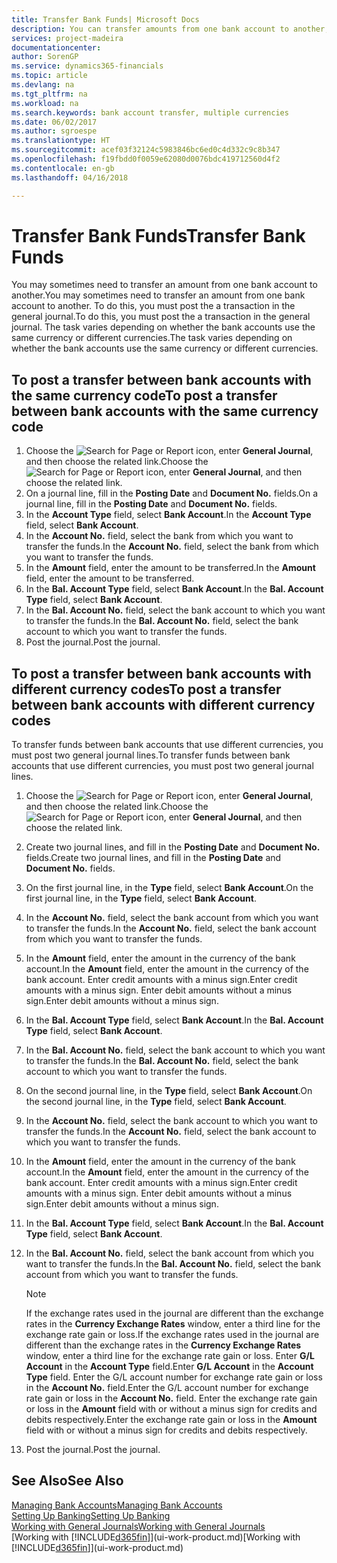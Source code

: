 ```yaml
---
title: Transfer Bank Funds| Microsoft Docs
description: You can transfer amounts from one bank account to another, including different currencies, by posting the transaction in the general journal.
services: project-madeira
documentationcenter: 
author: SorenGP
ms.service: dynamics365-financials
ms.topic: article
ms.devlang: na
ms.tgt_pltfrm: na
ms.workload: na
ms.search.keywords: bank account transfer, multiple currencies
ms.date: 06/02/2017
ms.author: sgroespe
ms.translationtype: HT
ms.sourcegitcommit: acef03f32124c5983846bc6ed0c4d332c9c8b347
ms.openlocfilehash: f19fbdd0f0059e62080d0076bdc419712560d4f2
ms.contentlocale: en-gb
ms.lasthandoff: 04/16/2018

---
```

# <a name="transfer-bank-funds"></a><span data-ttu-id="b9f55-103">Transfer Bank Funds</span><span class="sxs-lookup"><span data-stu-id="b9f55-103">Transfer Bank Funds</span></span>
<span data-ttu-id="b9f55-104">You may sometimes need to transfer an amount from one bank account to another.</span><span class="sxs-lookup"><span data-stu-id="b9f55-104">You may sometimes need to transfer an amount from one bank account to another.</span></span> <span data-ttu-id="b9f55-105">To do this, you must post the a transaction in the general journal.</span><span class="sxs-lookup"><span data-stu-id="b9f55-105">To do this, you must post the a transaction in the general journal.</span></span> <span data-ttu-id="b9f55-106">The task varies depending on whether the bank accounts use the same currency or different currencies.</span><span class="sxs-lookup"><span data-stu-id="b9f55-106">The task varies depending on whether the bank accounts use the same currency or different currencies.</span></span>

## <a name="to-post-a-transfer-between-bank-accounts-with-the-same-currency-code"></a><span data-ttu-id="b9f55-107">To post a transfer between bank accounts with the same currency code</span><span class="sxs-lookup"><span data-stu-id="b9f55-107">To post a transfer between bank accounts with the same currency code</span></span>
1. <span data-ttu-id="b9f55-108">Choose the ![Search for Page or Report](media/ui-search/search_small.png "Search for Page or Report icon") icon, enter **General Journal**, and then choose the related link.</span><span class="sxs-lookup"><span data-stu-id="b9f55-108">Choose the ![Search for Page or Report](media/ui-search/search_small.png "Search for Page or Report icon") icon, enter **General Journal**, and then choose the related link.</span></span>
2. <span data-ttu-id="b9f55-109">On a journal line, fill in the **Posting Date** and **Document No.** fields.</span><span class="sxs-lookup"><span data-stu-id="b9f55-109">On a journal line, fill in the **Posting Date** and **Document No.** fields.</span></span>
3. <span data-ttu-id="b9f55-110">In the **Account Type** field, select **Bank Account**.</span><span class="sxs-lookup"><span data-stu-id="b9f55-110">In the **Account Type** field, select **Bank Account**.</span></span>
4. <span data-ttu-id="b9f55-111">In the **Account No.** field, select the bank from which you want to transfer the funds.</span><span class="sxs-lookup"><span data-stu-id="b9f55-111">In the **Account No.** field, select the bank from which you want to transfer the funds.</span></span>
5. <span data-ttu-id="b9f55-112">In the **Amount** field, enter the amount to be transferred.</span><span class="sxs-lookup"><span data-stu-id="b9f55-112">In the **Amount** field, enter the amount to be transferred.</span></span>
6. <span data-ttu-id="b9f55-113">In the **Bal. Account Type** field, select **Bank Account**.</span><span class="sxs-lookup"><span data-stu-id="b9f55-113">In the **Bal. Account Type** field, select **Bank Account**.</span></span>
7. <span data-ttu-id="b9f55-114">In the **Bal. Account No.** field, select the bank account to which you want to transfer the funds.</span><span class="sxs-lookup"><span data-stu-id="b9f55-114">In the **Bal. Account No.** field, select the bank account to which you want to transfer the funds.</span></span>
8. <span data-ttu-id="b9f55-115">Post the journal.</span><span class="sxs-lookup"><span data-stu-id="b9f55-115">Post the journal.</span></span>

## <a name="to-post-a-transfer-between-bank-accounts-with-different-currency-codes"></a><span data-ttu-id="b9f55-116">To post a transfer between bank accounts with different currency codes</span><span class="sxs-lookup"><span data-stu-id="b9f55-116">To post a transfer between bank accounts with different currency codes</span></span>
<span data-ttu-id="b9f55-117">To transfer funds between bank accounts that use different currencies, you must post two general journal lines.</span><span class="sxs-lookup"><span data-stu-id="b9f55-117">To transfer funds between bank accounts that use different currencies, you must post two general journal lines.</span></span>

1. <span data-ttu-id="b9f55-118">Choose the ![Search for Page or Report](media/ui-search/search_small.png "Search for Page or Report icon") icon, enter **General Journal**, and then choose the related link.</span><span class="sxs-lookup"><span data-stu-id="b9f55-118">Choose the ![Search for Page or Report](media/ui-search/search_small.png "Search for Page or Report icon") icon, enter **General Journal**, and then choose the related link.</span></span>
2. <span data-ttu-id="b9f55-119">Create two journal lines, and fill in the **Posting Date** and **Document No.** fields.</span><span class="sxs-lookup"><span data-stu-id="b9f55-119">Create two journal lines, and fill in the **Posting Date** and **Document No.** fields.</span></span>
3. <span data-ttu-id="b9f55-120">On the first journal line, in the **Type** field, select **Bank Account**.</span><span class="sxs-lookup"><span data-stu-id="b9f55-120">On the first journal line, in the **Type** field, select **Bank Account**.</span></span>
4. <span data-ttu-id="b9f55-121">In the **Account No.** field, select the bank account from which you want to transfer the funds.</span><span class="sxs-lookup"><span data-stu-id="b9f55-121">In the **Account No.** field, select the bank account from which you want to transfer the funds.</span></span>
5. <span data-ttu-id="b9f55-122">In the **Amount** field, enter the amount in the currency of the bank account.</span><span class="sxs-lookup"><span data-stu-id="b9f55-122">In the **Amount** field, enter the amount in the currency of the bank account.</span></span> <span data-ttu-id="b9f55-123">Enter credit amounts with a minus sign.</span><span class="sxs-lookup"><span data-stu-id="b9f55-123">Enter credit amounts with a minus sign.</span></span> <span data-ttu-id="b9f55-124">Enter debit amounts without a minus sign.</span><span class="sxs-lookup"><span data-stu-id="b9f55-124">Enter debit amounts without a minus sign.</span></span>
6. <span data-ttu-id="b9f55-125">In the **Bal. Account Type** field, select **Bank Account**.</span><span class="sxs-lookup"><span data-stu-id="b9f55-125">In the **Bal. Account Type** field, select **Bank Account**.</span></span>
7. <span data-ttu-id="b9f55-126">In the **Bal. Account No.** field, select the bank account to which you want to transfer the funds.</span><span class="sxs-lookup"><span data-stu-id="b9f55-126">In the **Bal. Account No.** field, select the bank account to which you want to transfer the funds.</span></span>
8. <span data-ttu-id="b9f55-127">On the second journal line, in the **Type** field, select **Bank Account**.</span><span class="sxs-lookup"><span data-stu-id="b9f55-127">On the second journal line, in the **Type** field, select **Bank Account**.</span></span>
9. <span data-ttu-id="b9f55-128">In the **Account No.** field, select the bank account to which you want to transfer the funds.</span><span class="sxs-lookup"><span data-stu-id="b9f55-128">In the **Account No.** field, select the bank account to which you want to transfer the funds.</span></span>
10. <span data-ttu-id="b9f55-129">In the **Amount** field, enter the amount in the currency of the bank account.</span><span class="sxs-lookup"><span data-stu-id="b9f55-129">In the **Amount** field, enter the amount in the currency of the bank account.</span></span> <span data-ttu-id="b9f55-130">Enter credit amounts with a minus sign.</span><span class="sxs-lookup"><span data-stu-id="b9f55-130">Enter credit amounts with a minus sign.</span></span> <span data-ttu-id="b9f55-131">Enter debit amounts without a minus sign.</span><span class="sxs-lookup"><span data-stu-id="b9f55-131">Enter debit amounts without a minus sign.</span></span>
11. <span data-ttu-id="b9f55-132">In the **Bal. Account Type** field, select **Bank Account**.</span><span class="sxs-lookup"><span data-stu-id="b9f55-132">In the **Bal. Account Type** field, select **Bank Account**.</span></span>  
12. <span data-ttu-id="b9f55-133">In the **Bal. Account No.** field, select the bank account from which you want to transfer the funds.</span><span class="sxs-lookup"><span data-stu-id="b9f55-133">In the **Bal. Account No.** field, select the bank account from which you want to transfer the funds.</span></span>

    > [!NOTE]  
    >   <span data-ttu-id="b9f55-134">If the exchange rates used in the journal are different than the exchange rates in the **Currency Exchange Rates** window, enter a third line for the exchange rate gain or loss.</span><span class="sxs-lookup"><span data-stu-id="b9f55-134">If the exchange rates used in the journal are different than the exchange rates in the **Currency Exchange Rates** window, enter a third line for the exchange rate gain or loss.</span></span> <span data-ttu-id="b9f55-135">Enter **G/L Account** in the **Account Type** field.</span><span class="sxs-lookup"><span data-stu-id="b9f55-135">Enter **G/L Account** in the **Account Type** field.</span></span> <span data-ttu-id="b9f55-136">Enter the G/L account number for exchange rate gain or loss in the **Account No.** field.</span><span class="sxs-lookup"><span data-stu-id="b9f55-136">Enter the G/L account number for exchange rate gain or loss in the **Account No.** field.</span></span> <span data-ttu-id="b9f55-137">Enter the exchange rate gain or loss in the **Amount** field with or without a minus sign for credits and debits respectively.</span><span class="sxs-lookup"><span data-stu-id="b9f55-137">Enter the exchange rate gain or loss in the **Amount** field with or without a minus sign for credits and debits respectively.</span></span>
13. <span data-ttu-id="b9f55-138">Post the journal.</span><span class="sxs-lookup"><span data-stu-id="b9f55-138">Post the journal.</span></span>

## <a name="see-also"></a><span data-ttu-id="b9f55-139">See Also</span><span class="sxs-lookup"><span data-stu-id="b9f55-139">See Also</span></span>
[<span data-ttu-id="b9f55-140">Managing Bank Accounts</span><span class="sxs-lookup"><span data-stu-id="b9f55-140">Managing Bank Accounts</span></span>](bank-manage-bank-accounts.md)  
[<span data-ttu-id="b9f55-141">Setting Up Banking</span><span class="sxs-lookup"><span data-stu-id="b9f55-141">Setting Up Banking</span></span>](bank-setup-banking.md)  
[<span data-ttu-id="b9f55-142">Working with General Journals</span><span class="sxs-lookup"><span data-stu-id="b9f55-142">Working with General Journals</span></span>](ui-work-general-journals.md)  
<span data-ttu-id="b9f55-143">[Working with [!INCLUDE[d365fin](includes/d365fin_md.md)]](ui-work-product.md)</span><span class="sxs-lookup"><span data-stu-id="b9f55-143">[Working with [!INCLUDE[d365fin](includes/d365fin_md.md)]](ui-work-product.md)</span></span>

